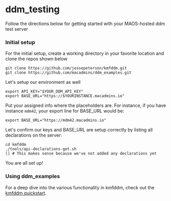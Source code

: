 # ddm_testing
Follow the directions below for getting started with your MAOS-hosted ddm test server

### Initial setup
For the initial setup, create a working directory in your favorite location and clone the repos shown below

```
git clone https://github.com/jessepeterson/kmfddm.git
git clone https://github.com/macadmins/ddm_examples.git
```

Let's setup our environment as well
```
export API_KEY="$YOUR_DDM_API_KEY"
export BASE_URL="https://$YOURINSTANCE.macadmins.io"
```
Put your assigned info where the placeholders are. For instance, if you have instance `mdm42`, your export line for BASE_URL would be:
```
export BASE_URL="https://mdm42.macadmins.io"
```
Let's confirm our keys and BASE_URL are setup correctly by listing all declarations on the server:
```
cd kmfddm
./tools/api-declarations-get.sh
[] # This makes sense because we've not added any declarations yet
```
You are all set up!

### Using ddm_examples
For a deep dive into the various functionality in kmfddm, check out the [kmfddm quickstart](https://github.com/jessepeterson/kmfddm/blob/main/docs/quickstart.md#basic-setup).
